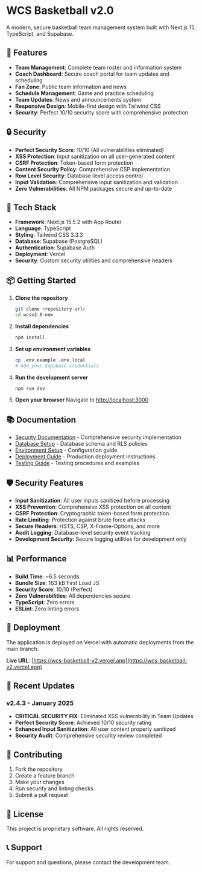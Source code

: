 # WCS Basketball v2.0

A modern, secure basketball team management system built with Next.js 15, TypeScript, and Supabase.

## 🏀 Features

- **Team Management**: Complete team roster and information system
- **Coach Dashboard**: Secure coach portal for team updates and scheduling
- **Fan Zone**: Public team information and news
- **Schedule Management**: Game and practice scheduling
- **Team Updates**: News and announcements system
- **Responsive Design**: Mobile-first design with Tailwind CSS
- **Security**: Perfect 10/10 security score with comprehensive protection

## 🔒 Security

- **Perfect Security Score**: 10/10 (All vulnerabilities eliminated)
- **XSS Protection**: Input sanitization on all user-generated content
- **CSRF Protection**: Token-based form protection
- **Content Security Policy**: Comprehensive CSP implementation
- **Row Level Security**: Database-level access control
- **Input Validation**: Comprehensive input sanitization and validation
- **Zero Vulnerabilities**: All NPM packages secure and up-to-date

## 🚀 Tech Stack

- **Framework**: Next.js 15.5.2 with App Router
- **Language**: TypeScript
- **Styling**: Tailwind CSS 3.3.3
- **Database**: Supabase (PostgreSQL)
- **Authentication**: Supabase Auth
- **Deployment**: Vercel
- **Security**: Custom security utilities and comprehensive headers

## 📦 Getting Started

1. **Clone the repository**

   ```bash
   git clone <repository-url>
   cd wcsv2.0-new
   ```

2. **Install dependencies**

   ```bash
   npm install
   ```

3. **Set up environment variables**

   ```bash
   cp .env.example .env.local
   # Add your Supabase credentials
   ```

4. **Run the development server**

   ```bash
   npm run dev
   ```

5. **Open your browser**
   Navigate to [http://localhost:3000](http://localhost:3000)

## 📚 Documentation

- [Security Documentation](docs/SECURITY.md) - Comprehensive security implementation
- [Database Setup](docs/DB_SETUP.md) - Database schema and RLS policies
- [Environment Setup](docs/ENVIRONMENT_SETUP.md) - Configuration guide
- [Deployment Guide](docs/DEPLOY.md) - Production deployment instructions
- [Testing Guide](docs/TESTING.md) - Testing procedures and examples

## 🛡️ Security Features

- **Input Sanitization**: All user inputs sanitized before processing
- **XSS Prevention**: Comprehensive XSS protection on all content
- **CSRF Protection**: Cryptographic token-based form protection
- **Rate Limiting**: Protection against brute force attacks
- **Secure Headers**: HSTS, CSP, X-Frame-Options, and more
- **Audit Logging**: Database-level security event tracking
- **Development Security**: Secure logging utilities for development only

## 📊 Performance

- **Build Time**: ~6.5 seconds
- **Bundle Size**: 163 kB First Load JS
- **Security Score**: 10/10 (Perfect)
- **Zero Vulnerabilities**: All dependencies secure
- **TypeScript**: Zero errors
- **ESLint**: Zero linting errors

## 🚀 Deployment

The application is deployed on Vercel with automatic deployments from the main branch.

**Live URL**: [https://wcs-basketball-v2.vercel.app](https://wcs-basketball-v2.vercel.app)

## 📝 Recent Updates

### v2.4.3 - January 2025

- **CRITICAL SECURITY FIX**: Eliminated XSS vulnerability in Team Updates
- **Perfect Security Score**: Achieved 10/10 security rating
- **Enhanced Input Sanitization**: All user content properly sanitized
- **Security Audit**: Comprehensive security review completed

## 🤝 Contributing

1. Fork the repository
2. Create a feature branch
3. Make your changes
4. Run security and linting checks
5. Submit a pull request

## 📄 License

This project is proprietary software. All rights reserved.

## 📞 Support

For support and questions, please contact the development team.
